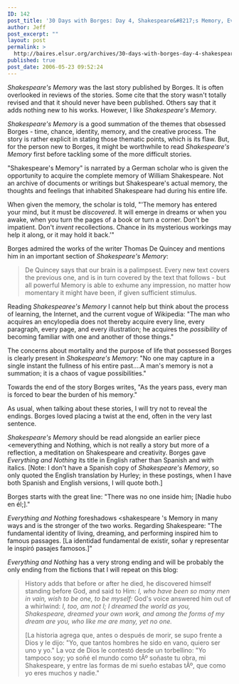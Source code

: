 ```yaml
---
ID: 142
post_title: '30 Days with Borges: Day 4, Shakespeare&#8217;s Memory, Everything and Nothing'
author: Jeff
post_excerpt: ""
layout: post
permalink: >
  http://baires.elsur.org/archives/30-days-with-borges-day-4-shakespeares-memory-everything-and-nothing/
published: true
post_date: 2006-05-23 09:52:24
---
```

<em>Shakespeare's Memory</em> was the last story published by Borges. It is often overlooked in reviews of the stories. Some cite that the story wasn't totally revised and that it should never have been published. Others say that it adds nothing new to his works. However, I like <em>Shakespeare's Memory</em>.

<em>Shakespeare's Memory</em> is a good summation of the themes that obsessed Borges - time, chance, identity, memory, and the creative process. The story is rather explicit in stating those thematic points, which is its flaw. But, for the person new to Borges, it might be worthwhile to read <em>Shakespeare's Memory</em> first before tackling some of the more difficult stories.

"Shakespeare's Memory" is narrated by a German scholar who is given the opportunity to acquire the complete memory of William Shakespeare. Not an archive of documents or writings but Shakespeare's actual memory, the   thoughts and feelings that inhabited Shakespeare had during his entire life. 

When given the memory, the scholar is told, "'The memory has entered your mind, but it must be <em>discovered</em>. It will emerge in dreams or when you awake, when you turn the pages of a book or turn a corner. Don't be impatient. Don't <em>invent</em> recollections. Chance in its mysterious workings may help it along, or it may hold it back.'"

Borges admired the works of the writer Thomas De Quincey and mentions him in an important section of <em>Shakespeare's Memory</em>:

<blockquote>
De Quincey says that our brain is a palimpsest. Every new text covers the previous one, and is in turn covered by the text that follows - but all powerful Memory is able to exhume any impression, no matter how momentary it might have been, if given sufficient stimulus. 
</blockquote>

Reading <em>Shakespearee's Memory</em> I cannot help but think about the process of learning, the Internet, and the current vogue of Wikipedia: "The man who acquires an encylopedia does not thereby acquire every line, every paragraph, every page, and every illustration; he acquires the <em>possibility</em> of becoming familiar with one and another of those things."

The concerns about mortality and the purpose of life that possessed Borges is clearly present in <em>Shakespeare's Memory</em>: "No one may capture in a single instant the fullness of his entire past....A man's memory is not a summation; it is a chaos of vague possibilities." 

Towards the end of the story Borges writes, "As the years pass, every man is forced to bear the burden of his memory."

As usual, when talking about these stories, I will try not to reveal the endings. Borges loved placing a twist at the end, often in the very last sentence.

<em>Shakespeare's Memory</em> should be read alongside an earlier piece <emeverything and Nothing</em>, which is not really a story but more of a reflection, a meditation on Shakespeare and creativity. Borges gave <em>Everything and Nothing</em> its title in English rather than Spanish and with italics. [Note: I don't have a Spanish copy of <em>Shakespeare's Memory</em>, so only quoted the English translation by Hurley; in these postings, when I have both Spanish and English versions, I will quote both.]

Borges starts  with the great line: "There was no one inside him; [Nadie hubo en él;]."

<em>Everything and Nothing</em> foreshadows <shakespeare 's Memory</em> in many ways and is the stronger of the two works. Regarding Shakespeare: "The fundamental identity of living, dreaming, and performing inspired him to famous passages. [La identidad fundamental de existir, so&#241;ar y representar le inspiró pasajes famosos.]"

<em>Everything and Nothing</em> has a very strong ending and will be probably the only ending from the fictions that I will repeat on this blog:

<blockquote>
History adds that before or after he died, he discovered himself standing before God, and said to Him: <em>I, who have been so many men in vain, wish to be one, to be myself: </em> God's voice answered him out of a whirlwind: <em> I, too, am not I; I dreamed the world as you, Shakespeare, dreamed your own work, and among the forms of my dream are you, who like me are many, yet no one.</em>

[La historia agrega que, antes o después de morir, se supo frente a Dios y le dijo: "Yo, que tantos hombres he sido en vano, quiero ser uno y yo." La voz de Dios le contestó desde un torbellino: "Yo tampoco soy; yo so&#241;é el mundo como tÃº so&#241;aste tu obra, mi Shakespeare, y entre las formas de mi sue&#241;o estabas tÃº, que como yo eres muchos y nadie."
</blockquote>
 
</shakespeare></emeverything>